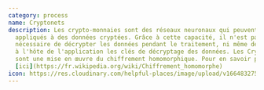 ```yaml
---
category: process
name: Cryptonets
description: Les crypto-monnaies sont des réseaux neuronaux qui peuvent être
  appliqués à des données cryptées. Grâce à cette capacité, il n'est pas
  nécessaire de décrypter les données pendant le traitement, ni même de fournir
  à l'hôte de l'application les clés de décryptage des données. Les Cryptonets
  sont une mise en œuvre du chiffrement homomorphique. Pour en savoir plus
  [ici](https://fr.wikipedia.org/wiki/Chiffrement_homomorphe)
icon: https://res.cloudinary.com/helpful-places/image/upload/v1664832754/dtpr-icons/process/encrypted_oedzbb.svg
---
```

